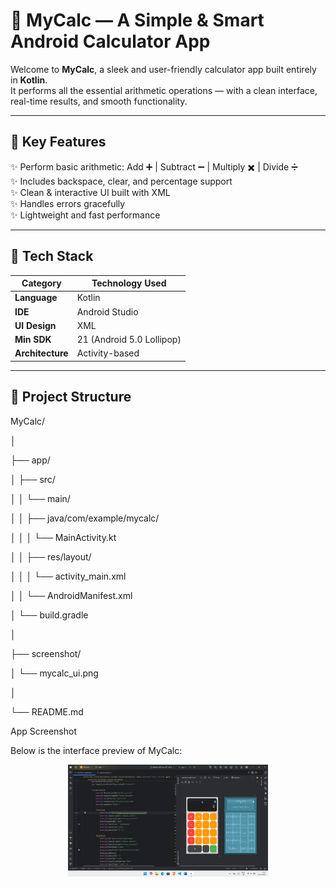 # 💫 MyCalc — A Simple & Smart Android Calculator App

Welcome to **MyCalc**, a sleek and user-friendly calculator app built entirely in **Kotlin**.  
It performs all the essential arithmetic operations — with a clean interface, real-time results, and smooth functionality.

---

## 🧠 Key Features

✨ Perform basic arithmetic: Add ➕ | Subtract ➖ | Multiply ✖️ | Divide ➗  
✨ Includes backspace, clear, and percentage support  
✨ Clean & interactive UI built with XML  
✨ Handles errors gracefully  
✨ Lightweight and fast performance  

---

## 🧩 Tech Stack

| Category | Technology Used |
|-----------|------------------|
| **Language** | Kotlin |
| **IDE** | Android Studio |
| **UI Design** | XML |
| **Min SDK** | 21 (Android 5.0 Lollipop) |
| **Architecture** | Activity-based |

---

## 📁 Project Structure

MyCalc/

│

├── app/

│ ├── src/

│ │ └── main/

│ │ ├── java/com/example/mycalc/

│ │ │ └── MainActivity.kt

│ │ ├── res/layout/

│ │ │ └── activity_main.xml

│ │ └── AndroidManifest.xml

│ └── build.gradle

│

├── screenshot/

│ └── mycalc_ui.png

│

└── README.md

App Screenshot

Below is the interface preview of MyCalc:

<p align="center"> <img src="screenshot/MyCalc_ScreenShot.png" alt="MyCalc App Screenshot" width="320" /> </p>
